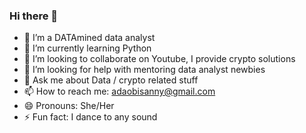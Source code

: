 ### Hi there 👋

- 🔭 I’m a DATAmined data analyst
- 🌱 I’m currently learning Python
- 👯 I’m looking to collaborate on Youtube, I provide crypto solutions
- 🤔 I’m looking for help with mentoring data analyst newbies
- 💬 Ask me about Data / crypto related stuff
- 📫 How to reach me: adaobisanny@gmail.com
- 😄 Pronouns: She/Her
- ⚡ Fun fact: I dance to any sound


